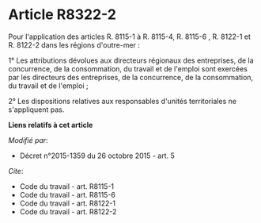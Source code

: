 # Article R8322-2

Pour l'application des articles R. 8115-1 à R. 8115-4, R. 8115-6
, R. 8122-1 et R. 8122-2 dans les régions d'outre-mer : 

1° Les attributions dévolues aux directeurs régionaux des entreprises, de la concurrence, de la consommation, du travail et
de l'emploi sont exercées par les directeurs des entreprises, de la concurrence, de la consommation, du travail et de
l'emploi ; 

2° Les dispositions relatives aux responsables d'unités territoriales ne s'appliquent pas.

**Liens relatifs à cet article**

_Modifié par_:

  - Décret n°2015-1359 du 26 octobre 2015 - art. 5

_Cite_:

  - Code du travail - art. R8115-1
  - Code du travail - art. R8115-6
  - Code du travail - art. R8122-1
  - Code du travail - art. R8122-2
